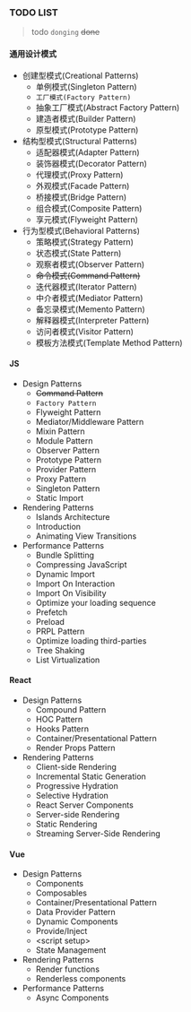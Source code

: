 ### TODO LIST

> todo `donging` ~~done~~

#### 通用设计模式

- 创建型模式(Creational Patterns)
    - 单例模式(Singleton Pattern)
    - `工厂模式(Factory Pattern)`
    - 抽象工厂模式(Abstract Factory Pattern)
    - 建造者模式(Builder Pattern)
    - 原型模式(Prototype Pattern)
- 结构型模式(Structural Patterns)
    - 适配器模式(Adapter Pattern)
    - 装饰器模式(Decorator Pattern)
    - 代理模式(Proxy Pattern)
    - 外观模式(Facade Pattern)
    - 桥接模式(Bridge Pattern)
    - 组合模式(Composite Pattern)
    - 享元模式(Flyweight Pattern)
- 行为型模式(Behavioral Patterns)
    - 策略模式(Strategy Pattern)
    - 状态模式(State Pattern)
    - 观察者模式(Observer Pattern)
    - ~~命令模式(Command Pattern)~~
    - 迭代器模式(Iterator Pattern)
    - 中介者模式(Mediator Pattern)
    - 备忘录模式(Memento Pattern)
    - 解释器模式(Interpreter Pattern)
    - 访问者模式(Visitor Pattern)
    - 模板方法模式(Template Method Pattern)

#### JS 

- Design Patterns
    - ~~Command Pattern~~
    - `Factory Pattern`
    - Flyweight Pattern
    - Mediator/Middleware Pattern
    - Mixin Pattern
    - Module Pattern
    - Observer Pattern
    - Prototype Pattern
    - Provider Pattern
    - Proxy Pattern
    - Singleton Pattern
    - Static Import
- Rendering Patterns
    - Islands Architecture
    - Introduction
    - Animating View Transitions
- Performance Patterns
    - Bundle Splitting
    - Compressing JavaScript
    - Dynamic Import
    - Import On Interaction
    - Import On Visibility
    - Optimize your loading sequence
    - Prefetch
    - Preload
    - PRPL Pattern
    - Optimize loading third-parties
    - Tree Shaking
    - List Virtualization

#### React

- Design Patterns
    - Compound Pattern
    - HOC Pattern
    - Hooks Pattern
    - Container/Presentational Pattern
    - Render Props Pattern
- Rendering Patterns
    - Client-side Rendering
    - Incremental Static Generation
    - Progressive Hydration
    - Selective Hydration
    - React Server Components
    - Server-side Rendering
    - Static Rendering
    - Streaming Server-Side Rendering

#### Vue

- Design Patterns
    - Components
    - Composables
    - Container/Presentational Pattern
    - Data Provider Pattern
    - Dynamic Components
    - Provide/Inject
    - \<script setup\>
    - State Management
- Rendering Patterns
    - Render functions
    - Renderless components
- Performance Patterns
    - Async Components